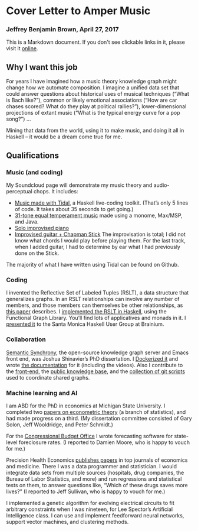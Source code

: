# Cover Letter to Amper Music
### Jeffrey Benjamin Brown, April 27, 2017

This is a Markdown document. If you don't see clickable links in it, please visit it [online](https://github.com/JeffreyBenjaminBrown/play/blob/master/haskell-music-cover-letter.md).


## Why I want this job

For years I have imagined how a music theory knowledge graph might change how we automate composition. I imagine a unified data set that could answer questions about historical uses of musical techniques (“What is Bach like?”), common or likely emotional associations (“How are car chases scored? What do they play at political rallies?”), lower-dimensional projections of extant music (“What is the typical energy curve for a pop song?”) … 

Mining that data from the world, using it to make music, and doing it all in Haskell – it would be a dream come true for me. 

## Qualifications
### Music (and coding)
My Soundcloud page will demonstrate my music theory and audio-perceptual chops. It includes:
* [Music made with Tidal](https://soundcloud.com/jeffrey-benjamin-brown/this-name-will-change), a Haskell live-coding toolkit. (That’s only 5 lines of code. It takes about 35 seconds to get going.)
* [31-tone equal temperament music](https://soundcloud.com/jeffrey-benjamin-brown/for-the-duration-of-a-life) made using a monome, Max/MSP, and Java.
* [Solo improvised piano](https://soundcloud.com/jeffrey-benjamin-brown/2016-02-17a)
* [Improvised guitar + Chapman Stick](https://soundcloud.com/jeffrey-benjamin-brown/2015-05-19a)
The improvisation is total; I did not know what chords I would play before playing them. For the last track, when I added guitar, I had to determine by ear what I had previously done on the Stick.

The  majority of what I have written using Tidal can be found on Github.

### Coding
I invented the Reflective Set of Labeled Tuples (RSLT), a data structure that generalizes graphs. In an RSLT relationships can involve any number of members, and those members can themselves be other relationships, as [this paper](https://github.com/JeffreyBenjaminBrown/digraphs-with-text/blob/master/introduction/the_rslt%2C_why_and_how/it.pdf) describes. I [implemented the RSLT in Haskell](https://github.com/JeffreyBenjaminBrown/digraphs-with-text/), using the Functional Graph Library. You’ll find lots of applicatives and monads in it. I [presented it](https://www.youtube.com/watch?v=lJ7_vMhfm5Y) to the Santa Monica Haskell User Group at Brainium.

### Collaboration
[Semantic Synchrony](https://github.com/synchrony/), the open-source knowledge graph server and Emacs front end, was Joshua Shinavier’s PhD dissertation. I [Dockerized it](https://github.com/synchrony/docker-smsn) and wrote [the documentation](https://github.com/synchrony/smsn/wiki) for it (including the videos). Also I contribute to the [front-end](https://github.com/synchrony/smsn-mode), the [public knowledge base](https://github.com/synchrony/data-public), and the [collection of git scripts](https://github.com/synchrony/git-smsn) used to coordinate shared graphs.

### Machine learning and AI
I am ABD for the PhD in economics at Michigan State University. I completed two [papers on econometric theory](https://msu.edu/~brown202/edu.html) (a branch of statistics), and had made progress on a third. (My dissertation committee consisted of Gary Solon, Jeff Wooldridge, and Peter Schmidt.)

For the [Congressional Budget Office](https://www.cbo.gov/) I wrote forecasting software for state-level foreclosure rates. (I reported to Damien Moore, who is happy to vouch for me.)

Precision Health Economics [publishes papers](https://www.precisionhealtheconomics.com/publications) in top journals of economics and medicine. There I was a data programmer and statistician. I would integrate data sets from multiple sources (hospitals, drug companies, the Bureau of Labor Statistics, and more) and run regressions and statistical tests on them, to answer questions like, “Which of these drugs saves more lives?” (I reported to Jeff Sullivan, who is happy to vouch for me.)

I implemented a genetic algorithm for evolving electrical circuits to fit arbitrary constraints when I was nineteen, for Lee Spector’s Artificial Intelligence class. I can use and implement feedforward neural networks, support vector machines, and clustering methods.

